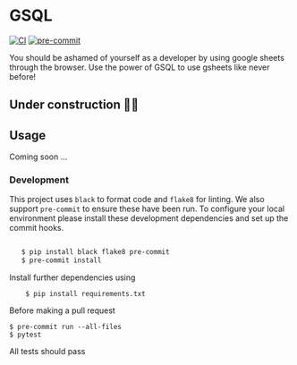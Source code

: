 # GSQL

[![CI](https://github.com/TheSYNcoder/gsql/actions/workflows/ci.yml/badge.svg)](https://github.com/TheSYNcoder/gsql/actions/workflows/ci.yml)
[![pre-commit](https://github.com/TheSYNcoder/gsql/actions/workflows/lint.yml/badge.svg)](https://github.com/TheSYNcoder/gsql/actions/workflows/lint.yml)

You should be ashamed of yourself as a developer by using google sheets through the browser.
Use the power of GSQL to use gsheets like never before!

## Under construction 🚧🚧

## Usage 

Coming soon ...

### Development

This project uses ``black`` to format code and ``flake8`` for linting. We also support ``pre-commit`` to ensure
these have been run. To configure your local environment please install these development dependencies and set up
the commit hooks.

```bash

   $ pip install black flake8 pre-commit
   $ pre-commit install

```

Install further dependencies using

```
    $ pip install requirements.txt    
```

Before making a pull request

```
$ pre-commit run --all-files
$ pytest

```
All tests should pass

